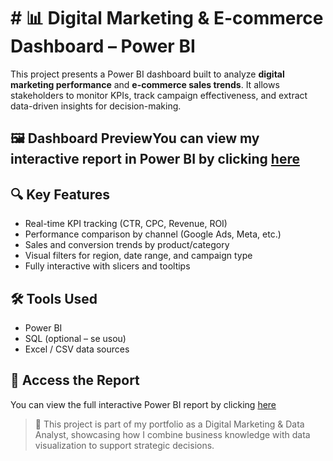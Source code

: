 # # 📊 Digital Marketing & E-commerce Dashboard – Power BI

This project presents a Power BI dashboard built to analyze **digital marketing performance** and **e-commerce sales trends**. It allows stakeholders to monitor KPIs, track campaign effectiveness, and extract data-driven insights for decision-making.

## 🖼️ Dashboard PreviewYou can view my interactive report in Power BI by clicking [here](https://app.powerbi.com/links/dHYltp4mrJ?ctid=f310b526-e195-4805-a55e-67e28f2fefdb&pbi_source=linkShare)

## 🔍 Key Features

- Real-time KPI tracking (CTR, CPC, Revenue, ROI)
- Performance comparison by channel (Google Ads, Meta, etc.)
- Sales and conversion trends by product/category
- Visual filters for region, date range, and campaign type
- Fully interactive with slicers and tooltips


## 🛠️ Tools Used

- Power BI
- SQL (optional – se usou)
- Excel / CSV data sources


## 🔗 Access the Report

You can view the full interactive Power BI report by clicking [here](https://app.powerbi.com/links/dHYltp4mrJ?ctid=f310b526-e195-4805-a55e-67e28f2fefdb&pbi_source=linkShare)


> 📌 This project is part of my portfolio as a Digital Marketing & Data Analyst, showcasing how I combine business knowledge with data visualization to support strategic decisions.

